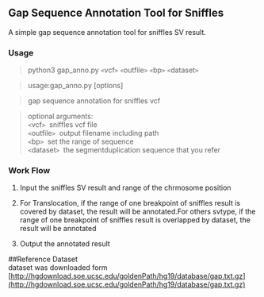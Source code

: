 ## Gap Sequence Annotation Tool for Sniffles  
A simple gap sequence annotation tool for sniffles SV result.
### Usage
>python3 gap_anno.py `<`vcf`>` `<`outfile`>` `<`bp`>` `<`dataset`>`  

>usage:gap_anno.py [options]  

>gap sequence annotation for sniffles vcf  

>optional arguments:   
> `<`vcf`>`         &nbsp;sniffles vcf file  
> `<`outfile`>`     &nbsp;output filename including path  
> `<`bp`>`          &nbsp;set the range of sequence  
> `<`dataset`>`     &nbsp;the segmentduplication sequence that you refer

### Work Flow

1. Input the sniffles SV result and range of the chrmosome position 

2. For Translocation, if the range of one breakpoint of sniffles result is covered by dataset, the result will be annotated.For others svtype, if the range of one breakpoint of sniffles result is overlapped by dataset, the result will be annotated   

3. Output the annotated result 





##Reference Dataset  
dataset was downloaded form [http://hgdownload.soe.ucsc.edu/goldenPath/hg19/database/gap.txt.gz](http://hgdownload.soe.ucsc.edu/goldenPath/hg19/database/gap.txt.gz)




